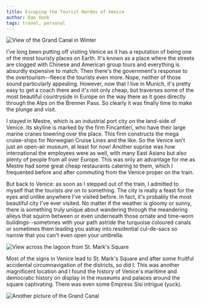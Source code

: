 ```yaml
---
title: Escaping the Tourist Hordes of Venice
author: Dan Vonk
tags: travel, personal
---
```


![View of the Grand Canal in Winter](/images/DSCF8457.JPG "The gloomy weather in
February keeps all but the most keen tourists away.")

I've long been putting off visiting Venice as it has a reputation of being one
of the most touristy places on Earth. It's known as a place where the streets
are clogged with Chinese and American group tours and everything is absurdly
expensive to match. Then there's the government's response to the
overtourism--fleece the tourists even more. Nope, neither of those sound
particularly appealing. However, now that I live in Munich, it's pretty easy to
get a coach there and it's not only cheap, but traverses some of the most
beautiful countryside in Europe on the way there as it goes directly through the
Alps on the Brenner Pass. So clearly it was finally time to make the plunge and
visit.

<!--more-->

I stayed in Mestre, which is an industrial port city on the land-side of Venice.
Its skyline is marked by the firm Fincantieri, who have their large marine
cranes towering over the place. This firm constructs the mega cruise-ships for
Norwegian Cruise Lines and the like. So the Venice isn't just an open-air
museum, at least for now! Another suprise was how international the employees
were as well, with many East Asians but also plenty of people from all over
Europe. This was only an advantage for me as Mestre had some great cheap
restaurants catering to them, which I frequented before and after commuting from
the Venice proper on the train.

But back to Venice: as soon as I stepped out of the train, I admitted to myself
that the tourists _are_ on to something. The city is really a feast for the eyes
and unlike anywhere I've visited before. In fact, it's probably the most
beautiful city I've ever visited. No matter if the weather is gloomy or sunny,
there is something truly unique about wandering through the meandering alleys
that squirm between or even underneath those ornate and time-worn
buildings--sometimes with your path astride the turquoise coloured canals or
sometimes them leading you astray into residential cul-de-sacs so narrow that
you can't even open your umbrella.

![View across the lagoon from St. Mark's Square](/images/DSCF8495.JPG "View
across the lagoon from St. Mark's Square")

Most of the signs in Venice lead to St. Mark's Square and after some fruitful
accidental circumnavigation of the districts, so did I. This was another
magnificent location and I found the history of Venice's maritime and democratic
history on display in the museums and palaces around the square captivating.
There was even some Empress Sisi intrigue (yuck).

![Another picture of the Grand Canal](/images/DSCF8523.JPG "Another shot of the
Grand Canal")

